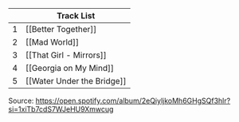 
|     | Track List                 |
| --- | -------------------------- |
| 1   | [[Better Together]]        |
| 2   | [[Mad World]]              |
| 3   | [[That Girl - Mirrors]]    |
| 4   | [[Georgia on My Mind]]     |
| 5   | [[Water Under the Bridge]] |
Source: https://open.spotify.com/album/2eQiyljkoMh6GHgSQf3hlr?si=1xiTb7cdS7WJeHU9Xmwcug 
